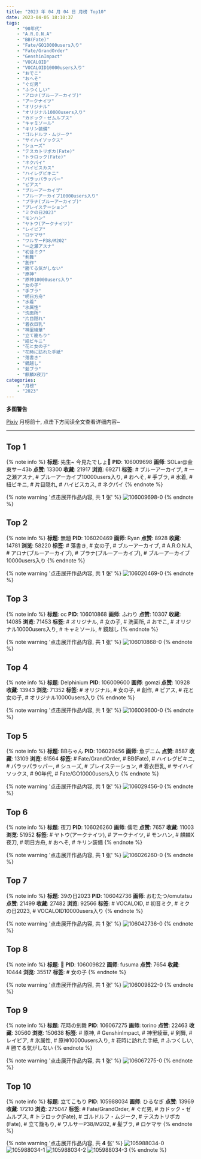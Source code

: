 ```yaml
---
title: "2023 年 04 月 04 日 月榜 Top10"
date: 2023-04-05 18:10:37
tags:
    - "90年代"
    - "A.R.O.N.A"
    - "BB(Fate)"
    - "Fate/GO10000users入り"
    - "Fate/GrandOrder"
    - "GenshinImpact"
    - "VOCALOID"
    - "VOCALOID10000users入り"
    - "おでこ"
    - "おへそ"
    - "ぐだ男"
    - "ふつくしい"
    - "アロナ(ブルーアーカイブ)"
    - "アークナイツ"
    - "オリジナル"
    - "オリジナル10000users入り"
    - "カドック・ゼムルプス"
    - "キャミソール"
    - "キリン装備"
    - "ゴルドルフ・ムジーク"
    - "サイハイソックス"
    - "シューズ"
    - "テスカトリポカ(Fate)"
    - "トラロック(Fate)"
    - "ネクパイ"
    - "ハイビスカス"
    - "ハイレグビキニ"
    - "パラッパラッパー"
    - "ピアス"
    - "ブルーアーカイブ"
    - "ブルーアーカイブ10000users入り"
    - "プラナ(ブルーアーカイブ)"
    - "プレイステーション"
    - "ミクの日2023"
    - "モンハン"
    - "ヤトウ(アークナイツ)"
    - "レイピア"
    - "ロケマサ"
    - "ワルサーP38/M202"
    - "一之瀬アスナ"
    - "初音ミク"
    - "剣舞"
    - "創作"
    - "勝てる気がしない"
    - "原神"
    - "原神10000users入り"
    - "女の子"
    - "手ブラ"
    - "明日方舟"
    - "水着"
    - "氷属性"
    - "洗面所"
    - "片目隠れ"
    - "着衣巨乳"
    - "神里綾華"
    - "立て籠もり"
    - "紐ビキニ"
    - "花と女の子"
    - "花時に訪れた手紙"
    - "落書き"
    - "鏡越し"
    - "髪ブラ"
    - "麒麟X夜刀"
categories:
    - "月榜"
    - "2023"
---
```


<i class="fa fa-triangle-exclamation"></i>**多图警告**<i class="fa fa-triangle-exclamation"></i>

[Pixiv](https://www.pixiv.net/) 月榜前十, 点击下方阅读全文查看详细内容~

<!-- more -->

---

## Top 1

{% note info %}
**标题**: 先生~ 今見たでしょ💙
**PID**: 106009698 **画师**: SOLar@金東サ－43b
**点赞**: 13300 **收藏**: 21917 **浏览**: 69271
**标签**: # ブルーアーカイブ, # 一之瀬アスナ, # ブルーアーカイブ10000users入り, # おへそ, # 手ブラ, # 水着, # 紐ビキニ, # 片目隠れ, # ハイビスカス, # ネクパイ
{% endnote %}

{% note warning '点击展开作品内容, 共 **1** 张' %}
![106009698-0](https://i.pixiv.re/img-original/img/2023/03/08/00/01/30/106009698_p0.png)
{% endnote %}

## Top 2

{% note info %}
**标题**: 無題
**PID**: 106020469 **画师**: Ryan
**点赞**: 8928 **收藏**: 14781 **浏览**: 58220
**标签**: # 落書き, # 女の子, # ブルーアーカイブ, # A.R.O.N.A, # アロナ(ブルーアーカイブ), # プラナ(ブルーアーカイブ), # ブルーアーカイブ10000users入り
{% endnote %}

{% note warning '点击展开作品内容, 共 **1** 张' %}
![106020469-0](https://i.pixiv.re/img-original/img/2023/03/08/12/17/43/106020469_p0.jpg)
{% endnote %}

## Top 3

{% note info %}
**标题**: oc
**PID**: 106010868 **画师**: ふわり
**点赞**: 10307 **收藏**: 14085 **浏览**: 71453
**标签**: # オリジナル, # 女の子, # 洗面所, # おでこ, # オリジナル10000users入り, # キャミソール, # 鏡越し
{% endnote %}

{% note warning '点击展开作品内容, 共 **1** 张' %}
![106010868-0](https://i.pixiv.re/img-original/img/2023/03/08/00/31/37/106010868_p0.jpg)
{% endnote %}

## Top 4

{% note info %}
**标题**: Delphinium
**PID**: 106009600 **画师**: gomzi
**点赞**: 10928 **收藏**: 13943 **浏览**: 71352
**标签**: # オリジナル, # 女の子, # 創作, # ピアス, # 花と女の子, # オリジナル10000users入り
{% endnote %}

{% note warning '点击展开作品内容, 共 **1** 张' %}
![106009600-0](https://i.pixiv.re/img-original/img/2023/03/08/00/00/47/106009600_p0.jpg)
{% endnote %}

## Top 5

{% note info %}
**标题**: BBちゃん
**PID**: 106029456 **画师**: 魚デニム
**点赞**: 8587 **收藏**: 13109 **浏览**: 61564
**标签**: # Fate/GrandOrder, # BB(Fate), # ハイレグビキニ, # パラッパラッパー, # シューズ, # プレイステーション, # 着衣巨乳, # サイハイソックス, # 90年代, # Fate/GO10000users入り
{% endnote %}

{% note warning '点击展开作品内容, 共 **1** 张' %}
![106029456-0](https://i.pixiv.re/img-original/img/2023/03/08/20/04/57/106029456_p0.jpg)
{% endnote %}

## Top 6

{% note info %}
**标题**: 夜刀
**PID**: 106026260 **画师**: 儒宅
**点赞**: 7657 **收藏**: 11003 **浏览**: 51952
**标签**: # ヤトウ(アークナイツ), # アークナイツ, # モンハン, # 麒麟X夜刀, # 明日方舟, # おへそ, # キリン装備
{% endnote %}

{% note warning '点击展开作品内容, 共 **1** 张' %}
![106026260-0](https://i.pixiv.re/img-original/img/2023/04/05/16/10/23/106026260_p0.jpg)
{% endnote %}

## Top 7

{% note info %}
**标题**: 39の日2023
**PID**: 106042736 **画师**: おむたつ/omutatsu
**点赞**: 21499 **收藏**: 27482 **浏览**: 92566
**标签**: # VOCALOID, # 初音ミク, # ミクの日2023, # VOCALOID10000users入り
{% endnote %}

{% note warning '点击展开作品内容, 共 **1** 张' %}
![106042736-0](https://i.pixiv.re/img-original/img/2023/03/09/04/00/01/106042736_p0.jpg)
{% endnote %}

## Top 8

{% note info %}
**标题**: 💙
**PID**: 106009822 **画师**: fusuma
**点赞**: 7654 **收藏**: 10444 **浏览**: 35517
**标签**: # 女の子
{% endnote %}

{% note warning '点击展开作品内容, 共 **1** 张' %}
![106009822-0](https://i.pixiv.re/img-original/img/2023/03/08/00/03/08/106009822_p0.jpg)
{% endnote %}

## Top 9

{% note info %}
**标题**: 花時の剣舞
**PID**: 106067275 **画师**: torino
**点赞**: 22463 **收藏**: 30560 **浏览**: 150638
**标签**: # 原神, # GenshinImpact, # 神里綾華, # 剣舞, # レイピア, # 氷属性, # 原神10000users入り, # 花時に訪れた手紙, # ふつくしい, # 勝てる気がしない
{% endnote %}

{% note warning '点击展开作品内容, 共 **1** 张' %}
![106067275-0](https://i.pixiv.re/img-original/img/2023/03/10/00/00/42/106067275_p0.jpg)
{% endnote %}

## Top 10

{% note info %}
**标题**: 立てこもり
**PID**: 105988034 **画师**: ひるなぎ
**点赞**: 13969 **收藏**: 17210 **浏览**: 275047
**标签**: # Fate/GrandOrder, # ぐだ男, # カドック・ゼムルプス, # トラロック(Fate), # ゴルドルフ・ムジーク, # テスカトリポカ(Fate), # 立て籠もり, # ワルサーP38/M202, # 髪ブラ, # ロケマサ
{% endnote %}

{% note warning '点击展开作品内容, 共 **4** 张' %}
![105988034-0](https://i.pixiv.re/img-original/img/2023/03/07/06/00/05/105988034_p0.jpg)
![105988034-1](https://i.pixiv.re/img-original/img/2023/03/07/06/00/05/105988034_p1.jpg)
![105988034-2](https://i.pixiv.re/img-original/img/2023/03/07/06/00/05/105988034_p2.jpg)
![105988034-3](https://i.pixiv.re/img-original/img/2023/03/07/06/00/05/105988034_p3.jpg)
{% endnote %}
